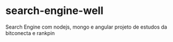 # search-engine-well
Search Engine com nodejs, mongo e angular projeto de estudos da bitconecta e rankpin
